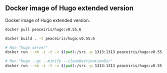 ## Docker image of Hugo extended version

Docker image of Hugo extended version.

```sh
docker pull peaceiris/hugo:v0.55.6

docker build . -t peaceiris/hugo:v0.55.6

# Run "hugo server"
docker run --rm -i -t -v $(pwd):/src -p 1313:1313 peaceiris/hugo:v0.55.6 server

# Run "hugo --gc --minify --cleanDestinationDir"
docker run --rm -i -t -v $(pwd):/src -p 1313:1313 peaceiris/hugo:v0.55.6 --gc --minify --cleanDestinationDir
```
